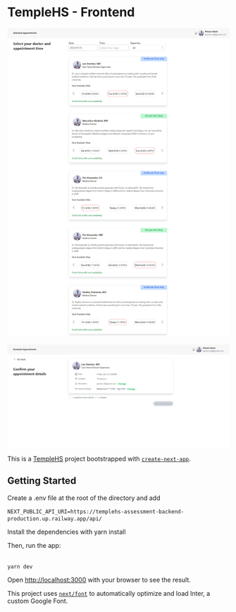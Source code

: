 # TempleHS - Frontend

![Home page](https://github.com/Davidalimazo/templeHS-assessment/blob/main/home_page.png?raw=true)

![Appointment Page](https://github.com/Davidalimazo/templeHS-assessment/blob/main/appointment.png?raw=true)

This is a [TempleHS](https://www.templehs.com/) project bootstrapped with [`create-next-app`](https://github.com/vercel/next.js/tree/canary/packages/create-next-app).

## Getting Started

Create a .env file at the root of the directory and add

```
NEXT_PUBLIC_API_URI=https://templehs-assessment-backend-production.up.railway.app/api/
```

Install the dependencies with yarn install

Then, run the app:

```bash

yarn dev

```

Open [http://localhost:3000](http://localhost:3000) with your browser to see the result.

This project uses [`next/font`](https://nextjs.org/docs/basic-features/font-optimization) to automatically optimize and load Inter, a custom Google Font.
